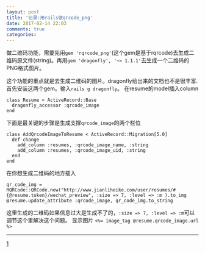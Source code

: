 ```yaml
---
layout: post
title: '记录:用rails做qrcode_png'
date: 2017-02-14 22:03
comments: true
categories: 
---
```

做二维码功能，需要先用`gem 'rqrcode_png'`(这个gem是基于rqrcode)去生成二维码原文件(string)。再用`gem 'dragonfly', '~> 1.1.1'`去生成一个二维码的PNG格式图片。

这个功能的重点就是去生成二维码的图片。dragonfly给出来的文档也不是很丰富.
首先安装这两个gem。输入`rails g dragonfly`。
在resume的model插入column
```
class Resume < ActiveRecord::Base 
  dragonfly_accessor :qrcode_image
end
```
下面是最关键的步骤是生成支撑`qrcode_image`的两个栏位
```
class AddQrcodeImageToResume < ActiveRecord::Migration[5.0]
  def change
    add_column :resumes, :qrcode_image_name, :string
    add_column :resumes, :qrcode_image_uid, :string
  end
end
```
在你想生成二维码的地方插入
```
qr_code_img = RQRCode::QRCode.new("http://www.jianliheike.com/user/resumes/#{@resume.token}/wechat_preview", :size => 7, :level => :m ).to_img
@resume.update_attribute :qrcode_image, qr_code_img.to_string
```
这里生成的二维码如果信息过大是生成不了的，`:size => 7, :level => :m`可以调节这个里解决这个问题。
显示图片
`<%= image_tag @resume.qrcode_image.url %>`

<hr>

[1](http://blog.teamtreehouse.com/using-dragonfly-upload-images-ruby)